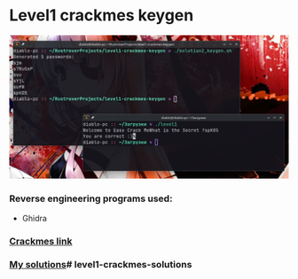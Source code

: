 # Level1 crackmes keygen
![solution2_keygen.png](solutions/images/solution2_keygen.png)
### Reverse engineering programs used:
- Ghidra

###  [Crackmes link](https://crackmes.one/crackme/646627a933c5d439389131d9)
### [My solutions](solutions/README.md)# level1-crackmes-solutions
